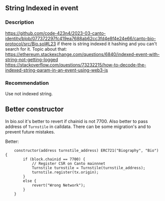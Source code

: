 ## String Indexed in event
### Description 
https://github.com/code-423n4/2023-03-canto-identity/blob/077372297fc419ea7688ab62cc3fd4e8f4e24e66/canto-bio-protocol/src/Bio.sol#L23
if there is string indexed it hashing and you can't search for it.
Topic about that:
https://ethereum.stackexchange.com/questions/6840/indexed-event-with-string-not-getting-logged
https://stackoverflow.com/questions/73232215/how-to-decode-the-indexed-string-param-in-an-event-using-web3-js
### Recommendation
Use not indexed string.
## Better constructor
In bio.sol it's better to revert if chainid is not 7700. Also better to pass address of `Turnstile` in calldata. There can be some migration's and to prevent future mistakes.

Better:
```
    constructor(address turnstile_address) ERC721("Biography", "Bio") {
        if (block.chainid == 7700) {
            // Register CSR on Canto mainnnet
            Turnstile turnstile = Turnstile(turnstile_address);
            turnstile.register(tx.origin);
        }
        else {
            revert("Wrong Network");
        }
    }
```

